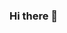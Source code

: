 ### Hi there 👋

<!--
**canvasn/canvasn** is a ✨ _special_ ✨ repository because its `README.md` (this file) appears on your GitHub profile.

Here are some ideas to get you started:
- project name: GalleryCoin

- industry of the project. 
CANVASN GALLERY PTE LTD plans to create a new platform ecosystem based on knowledge of the art market, satisfying buyers, artists, and galleries through art transactions, auctions, exhibitions, and meta-verse galleries. Hope to make an impact on the trends of contemporary art by reflecting the current trends and providing opportunities for diverse consumers to discover and enjoy art, as well as for promising artists and galleries to enter the art market. We aim to enable more people to discover and appreciate art, while also fostering the growth of talented artists and galleries. To achieve this, Utilize the Canvas N platform and GLR (GalleryCoin) ecosystem to promote the growth and development of both the NFT market and the domestic and international art markets. We aim to contribute to the advancement of the art market by leveraging these tools to foster growth and innovation in the industry.
-  Project page
1. http://canvasn.io/
2. https://canvasn.co.kr/
3. https://canvasnft.co.kr/
4. https://milkomedan.io/
5. http://www.canvasn.net/

- 👯 I’m looking to collaborate on ...
- 🤔 I’m looking for help with ...
- 💬 Ask me about ...
- 📫 How to reach me: ...
- 😄 Pronouns: ...
- ⚡ Fun fact: ...
-->
